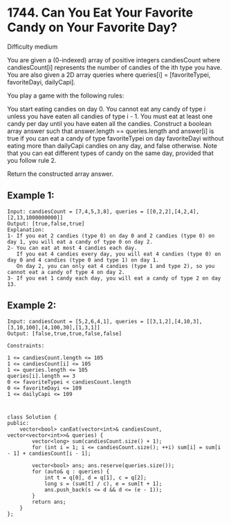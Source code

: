 # 1744. Can You Eat Your Favorite Candy on Your Favorite Day?
Difficulty medium

You are given a (0-indexed) array of positive integers candiesCount where candiesCount[i] represents the number of candies of the ith type you have. You are also given a 2D array queries where queries[i] = [favoriteTypei, favoriteDayi, dailyCapi].

You play a game with the following rules:

You start eating candies on day 0.
You cannot eat any candy of type i unless you have eaten all candies of type i - 1.
You must eat at least one candy per day until you have eaten all the candies.
Construct a boolean array answer such that answer.length == queries.length and answer[i] is true if you can eat a candy of type favoriteTypei on day favoriteDayi without eating more than dailyCapi candies on any day, and false otherwise. Note that you can eat different types of candy on the same day, provided that you follow rule 2.

Return the constructed array answer.


## Example 1:
```
Input: candiesCount = [7,4,5,3,8], queries = [[0,2,2],[4,2,4],[2,13,1000000000]]
Output: [true,false,true]
Explanation:
1- If you eat 2 candies (type 0) on day 0 and 2 candies (type 0) on day 1, you will eat a candy of type 0 on day 2.
2- You can eat at most 4 candies each day.
   If you eat 4 candies every day, you will eat 4 candies (type 0) on day 0 and 4 candies (type 0 and type 1) on day 1.
   On day 2, you can only eat 4 candies (type 1 and type 2), so you cannot eat a candy of type 4 on day 2.
3- If you eat 1 candy each day, you will eat a candy of type 2 on day 13.
```


## Example 2:
```
Input: candiesCount = [5,2,6,4,1], queries = [[3,1,2],[4,10,3],[3,10,100],[4,100,30],[1,3,1]]
Output: [false,true,true,false,false]
```


```
Constraints:

1 <= candiesCount.length <= 105
1 <= candiesCount[i] <= 105
1 <= queries.length <= 105
queries[i].length == 3
0 <= favoriteTypei < candiesCount.length
0 <= favoriteDayi <= 109
1 <= dailyCapi <= 109
```


#
```
class Solution {
public:
    vector<bool> canEat(vector<int>& candiesCount, vector<vector<int>>& queries) {        
        vector<long> sum(candiesCount.size() + 1);
        for (int i = 1; i <= candiesCount.size(); ++i) sum[i] = sum[i - 1] + candiesCount[i - 1];

        vector<bool> ans; ans.reserve(queries.size());
        for (auto& q : queries) {
            int t = q[0], d = q[1], c = q[2];
            long s = (sum[t] / c), e = sum[t + 1];
            ans.push_back(s <= d && d <= (e - 1));
        }
        return ans;
    }
};
```